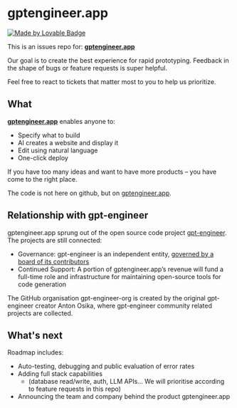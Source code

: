 # gptengineer.app


[![Made by Lovable Badge](https://img.shields.io/badge/Made%20by-Lovable%20%E2%9D%A4%EF%B8%8F-white?style=flat-square)](https://lovable.dev)

This is an issues repo for: **[gptengineer.app](https://gptengineer.app)**

Our goal is to create the best experience for rapid prototyping. Feedback in the shape of bugs or feature requests is super helpful.

Feel free to react to tickets that matter most to you to help us prioritize.

## What

[**gptengineer.app**](https://run.gptengineer.app?token=vR6NJ+XdPgAfJWlV) enables anyone to:

- Specify what to build
- AI creates a website and display it
- Edit using natural language
- One-click deploy

If you have too many ideas and want to have more products – you have come to the right place.

The code is not here on github, but on [gptengineer.app](https://run.gptengineer.app?token=vR6NJ+XdPgAfJWlV).

## Relationship with gpt-engineer
gptengineer.app sprung out of the open source code project [gpt-engineer](https://github.com/AntonOsika/gpt-engineer). The projects are still connected:
- Governance: gpt-engineer is an independent entity, [governed by a board of its contributors](https://github.com/AntonOsika/gpt-engineer/blob/main/GOVERNANCE.md)
- Continued Support: A portion of gptengineer.app’s revenue will fund a full-time role and infrastructure for maintaining open-source tools for code generation

The GitHub organisation gpt-engineer-org is created by the original gpt-engineer creator Anton Osika, where gpt-engineer community related projects are collected.


## What's next

Roadmap includes:
- Auto-testing, debugging and public evaluation of error rates
- Adding full stack capabilities
    - (database read/write, auth, LLM APIs... We will prioritise according to feature requests in this repo)
- Announcing the team and company behind the product gptengineer.app
